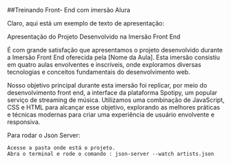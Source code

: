 
##Treinando Front- End com imersão Alura


Claro, aqui está um exemplo de texto de apresentação:

Apresentação do Projeto Desenvolvido na Imersão Front End

É com grande satisfação que apresentamos o projeto desenvolvido durante a Imersão Front End oferecida pela [Nome da Aula]. Esta imersão consistiu em quatro aulas envolventes e inscríveis, onde exploramos diversas tecnologias e conceitos fundamentais do desenvolvimento web.

Nosso objetivo principal durante esta imersão foi replicar, por meio do desenvolvimento front end, a interface da plataforma Spotipy, um popular serviço de streaming de música. Utilizamos uma combinação de JavaScript, CSS e HTML para alcançar esse objetivo, explorando as melhores práticas e técnicas modernas para criar uma experiência de usuário envolvente e responsiva.



Para rodar o Json Server:
```
Acesse a pasta onde está o projeto.
Abra o terminal e rode o comando : json-server --watch artists.json

